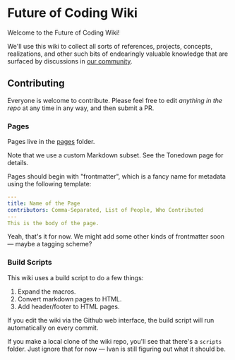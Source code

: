 # Future of Coding Wiki

Welcome to the Future of Coding Wiki!

We'll use this wiki to collect all sorts of references, projects, concepts, realizations, and other such bits of endearingly valuable knowledge that are surfaced by discussions in [our community](https://futureofcoding.org/community).

## Contributing

Everyone is welcome to contribute. Please feel free to edit _anything in the repo_ at any time in any way, and then submit a PR.

### Pages

Pages live in the [pages](https://github.com/futureofcoding/wiki/tree/master/pages) folder.

Note that we use a custom Markdown subset. See the Tonedown page for details.

Pages should begin with "frontmatter", which is a fancy name for metadata using the following template:

```yaml
---
title: Name of the Page
contributors: Comma-Separated, List of People, Who Contributed
---
This is the body of the page.
```

Yeah, that's it for now. We might add some other kinds of frontmatter soon — maybe a tagging scheme?

### Build Scripts

This wiki uses a build script to do a few things:

1. Expand the macros.
2. Convert markdown pages to HTML.
3. Add header/footer to HTML pages.

If you edit the wiki via the Github web interface, the build script will run automatically on every commit.

If you make a local clone of the wiki repo, you'll see that there's a `scripts` folder. Just ignore that for now — Ivan is still figuring out what it should be.
